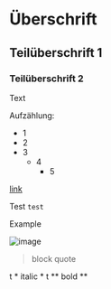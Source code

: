 # Überschrift
## Teilüberschrift 1
### Teilüberschrift 2
Text

Aufzählung:
- 1
- 2
- 3
  - 4
    - 5

[link](https://www.google.com/)

Test `test`

<p>Example<p>

![image](http://picsum.photos/200/200)

 > block quote

 t * italic * t ** bold **
